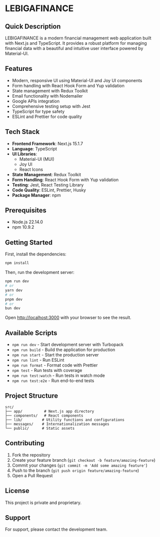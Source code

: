# LEBIGAFINANCE

## Quick Description
LEBIGAFINANCE is a modern financial management web application built with Next.js and TypeScript. It provides a robust platform for managing financial data with a beautiful and intuitive user interface powered by Material-UI.

## Features
- Modern, responsive UI using Material-UI and Joy UI components
- Form handling with React Hook Form and Yup validation
- State management with Redux Toolkit
- Email functionality with Nodemailer
- Google APIs integration
- Comprehensive testing setup with Jest
- TypeScript for type safety
- ESLint and Prettier for code quality

## Tech Stack
- **Frontend Framework**: Next.js 15.1.7
- **Language**: TypeScript
- **UI Libraries**: 
  - Material-UI (MUI)
  - Joy UI
  - React Icons
- **State Management**: Redux Toolkit
- **Form Handling**: React Hook Form with Yup validation
- **Testing**: Jest, React Testing Library
- **Code Quality**: ESLint, Prettier, Husky
- **Package Manager**: npm

## Prerequisites
- Node.js 22.14.0
- npm 10.9.2

## Getting Started

First, install the dependencies:

```bash
npm install
```

Then, run the development server:

```bash
npm run dev
# or
yarn dev
# or
pnpm dev
# or
bun dev
```

Open [http://localhost:3000](http://localhost:3000) with your browser to see the result.

## Available Scripts

- `npm run dev` - Start development server with Turbopack
- `npm run build` - Build the application for production
- `npm run start` - Start the production server
- `npm run lint` - Run ESLint
- `npm run format` - Format code with Prettier
- `npm test` - Run tests with coverage
- `npm run test:watch` - Run tests in watch mode
- `npm run test:e2e` - Run end-to-end tests

## Project Structure
```
src/
├── app/          # Next.js app directory
├── components/   # React components
├── lib/         # Utility functions and configurations
├── messages/    # Internationalization messages
└── public/      # Static assets
```

## Contributing
1. Fork the repository
2. Create your feature branch (`git checkout -b feature/amazing-feature`)
3. Commit your changes (`git commit -m 'Add some amazing feature'`)
4. Push to the branch (`git push origin feature/amazing-feature`)
5. Open a Pull Request

## License
This project is private and proprietary.

## Support
For support, please contact the development team.


